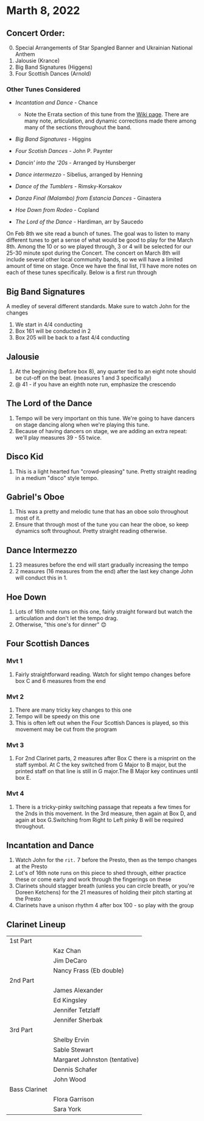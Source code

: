 # Marth 8, 2022

## Concert Order:

0. Special Arrangements of Star Spangled Banner and Ukrainian National Anthem
1. Jalousie (Krance)
2. Big Band Signatures (Higgens)
3. Four Scottish Dances (Arnold)

### Other Tunes Considered
* *Incantation and Dance* - Chance
  * Note the Errata section of this tune from the [Wiki page](https://www.windrep.org/Incantation_and_Dance#Errata). There are many note, articulation, and dynamic corrections made there among many of the sections throughout the band.
* *Big Band Signatures* - Higgins
* *Four Scotish Dances* - John P. Paynter

* *Dancin' into the '20s* - Arranged by Hunsberger
* *Dance intermezzo* - Sibelius, arranged by Henning
* *Dance of the Tumblers* - Rimsky-Korsakov
* *Danza Final (Malambo) from Estancia Dances* - Ginastera
* *Hoe Down from Rodeo* - Copland
* *The Lord of the Dance* - Hardiman, arr by Saucedo 

On Feb 8th we site read a bunch of tunes. The goal was to listen to many different tunes to get a sense of what would be good to play for the March 8th. Among the 10 or so we played through, 3 or 4 will be selected for our 25-30 minute spot during the Concert. The concert on March 8th will include several other local community bands, so we will have a limited amount of time on stage. Once we have the final list, I'll have more notes on each of these tunes specifically. Below is a first run through

## Big Band Signatures
A medley of several different standards. Make sure to watch John for the changes
1. We start in 4/4 conducting
2. Box 161 will be conducted in 2
3. Box 205 will be back to a fast 4/4 conducting

## Jalousie
1. At the beginning (before box 8), any quarter tied to an eight note should be cut-off on the beat. (measures 1 and 3 specifically)
2. @ 41 - if you have an eighth note run, emphasize the crescendo

## The Lord of the Dance
1. Tempo will be very important on this tune. We're going to have dancers on stage dancing along when we're playing this tune.
2. Because of having dancers on stage, we are adding an extra repeat: we'll play measures 39 - 55 twice. 

## Disco Kid
1. This is a light hearted fun "crowd-pleasing" tune. Pretty straight reading in a medium "disco" style tempo.

## Gabriel's Oboe
1. This was a pretty and melodic tune that has an oboe solo throughout most of it.
2. Ensure that through most of the tune you can hear the oboe, so keep dynamics soft throughout. Pretty straight reading otherwise.

## Dance Intermezzo
1. 23 measures before the end will start gradually increasing the tempo
2. 2 measures (16 measures from the end) after the last key change John will conduct this in 1.

## Hoe Down

1. Lots of 16th note runs on this one, fairly straight forward but watch the articulation and don't let the tempo drag.
2. Otherwise, "this one's for dinner" 😊

## Four Scottish Dances

### Mvt 1
1. Fairly straightforward reading. Watch for slight tempo changes before box C and 6 measures from the end

### Mvt 2
1. There are many tricky key changes to this one
2. Tempo will be speedy on this one
3. This is often left out when the Four Scottish Dances is played, so this movement may be cut from the program

### Mvt 3
1. For 2nd Clarinet parts, 2 measures after Box C there is a misprint on the staff symbol. At C the key switched from G Major to B major, but the printed staff on that line is still in G major.The B Major key continues until box E.

### Mvt 4
1. There is a tricky-pinky switching passage that repeats a few times for the 2nds in this movement. In the 3rd measure, then again at Box D, and again at box G.Switching from Right to Left pinky B will be required throughout.

## Incantation and Dance
1. Watch John for the `rit.` 7 before the Presto, then as the tempo changes at the Presto
2. Lot's of 16th note runs on this piece to shed through, either practice these or come early and work through the fingerings on these
3. Clarinets should stagger breath (unless you can circle breath, or you're Doreen Ketchens) for the 21 measures of holding their pitch starting at the Presto
4. Clarinets have a unison rhythm 4 after box 100 - so play with the group 






## Clarinet Lineup

|               |                   |
| ------------- | ----------------- |
| 1st Part      |                   |
|               | Kaz Chan          |
|               | Jim DeCaro        |
|               | Nancy Frass (Eb double) |
| 2nd Part      |                   |
|               | James Alexander   |
|               | Ed Kingsley       |
|               | Jennifer Tetzlaff |
|               | Jennifer Sherbak  |
| 3rd Part      |                   |
|               | Shelby Ervin      |
|               | Sable Stewart     |
|               | Margaret Johnston (tentative) |
|               | Dennis Schafer    |
|               | John Wood         |
| Bass Clarinet |                   |
|               | Flora Garrison    |
|               | Sara York         |